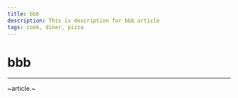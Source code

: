 ```yaml
---
title: bbb
description: This is description for bbb article
tags: cook, diner, pizza
---
```

# bbb
---
~article.~